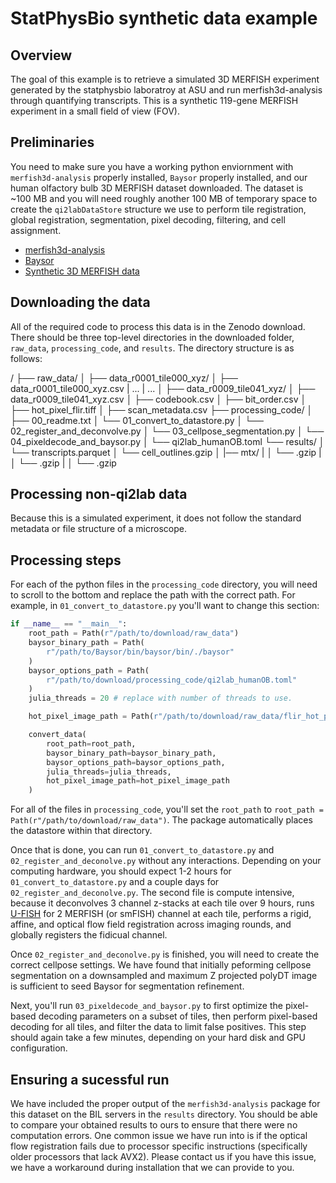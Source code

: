 # StatPhysBio synthetic data example

## Overview

The goal of this example is to retrieve a simulated 3D MERFISH experiment generated by the statphysbio laboratroy at ASU and run merfish3d-analysis through quantifying transcripts. This is a synthetic 119-gene MERFISH experiment in a small field of view (FOV).

## Preliminaries

You need to make sure you have a working python enviornment with `merfish3d-analysis` properly installed, `Baysor` properly installed, and our human olfactory bulb 3D MERFISH dataset downloaded. The dataset is ~100 MB and you will need roughly another 100 MB of temporary space to create the `qi2labDataStore` structure we use to perform tile registration, global registration, segmentation, pixel decoding, filtering, and cell assignment.

- [merfish3d-analysis](https://www.github.com/qi2lab/merfish3d-analysis)
- [Baysor](https://github.com/kharchenkolab/Baysor)
- [Synthetic 3D MERFISH data](https://www.bil.com)

## Downloading the data

All of the required code to process this data is in the Zenodo download. There should be three top-level directories in the downloaded folder, `raw_data`, `processing_code`, and `results`. The directory structure is as follows:

/ 
├── raw_data/ 
│ ├── data_r0001_tile000_xyz/
│ ├── data_r0001_tile000_xyz.csv
| ...
| ...
│ ├── data_r0009_tile041_xyz/
│ ├── data_r0009_tile041_xyz.csv
│ ├── codebook.csv
│ ├── bit_order.csv
│ ├── hot_pixel_flir.tiff
│ ├── scan_metadata.csv
├── processing_code/ 
│ ├── 00_readme.txt 
│ └── 01_convert_to_datastore.py
│ └── 02_register_and_deconvolve.py
│ └── 03_cellpose_segmentation.py
│ └── 04_pixeldecode_and_baysor.py
│ └── qi2lab_humanOB.toml
└── results/
│ └── transcripts.parquet
│ └── cell_outlines.gzip
│ |── mtx/
| │ └── .gzip
| │ └── .gzip
| │ └── .gzip

## Processing non-qi2lab data

Because this is a simulated experiment, it does not follow the standard metadata or file structure of a microscope. 

## Processing steps

For each of the python files in the `processing_code` directory, you will need to scroll to the bottom and replace the path with the correct path. For example, in `01_convert_to_datastore.py` you'll want to change this section:

```python
if __name__ == "__main__":
    root_path = Path(r"/path/to/download/raw_data")
    baysor_binary_path = Path(
        r"/path/to/Baysor/bin/baysor/bin/./baysor"
    )
    baysor_options_path = Path(
        r"/path/to/download/processing_code/qi2lab_humanOB.toml"
    )
    julia_threads = 20 # replace with number of threads to use.

    hot_pixel_image_path = Path(r"/path/to/download/raw_data/flir_hot_pixel_image.tif")

    convert_data(
        root_path=root_path,
        baysor_binary_path=baysor_binary_path,
        baysor_options_path=baysor_options_path,
        julia_threads=julia_threads,
        hot_pixel_image_path=hot_pixel_image_path
    )
```

For all of the files in `processing_code`, you'll set the `root_path` to `root_path = Path(r"/path/to/download/raw_data")`. The package automatically places the datastore within that directory.

Once that is done, you can run `01_convert_to_datastore.py` and `02_register_and_deconolve.py` without any interactions. Depending on your computing hardware, you should expect 1-2 hours for `01_convert_to_datastore.py` and a couple days for `02_register_and_deconolve.py`. The second file is compute intensive, because it deconvolves 3 channel z-stacks at each tile over 9 hours, runs [U-FISH](https://github.com/UFISH-Team/U-FISH) for 2 MERFISH (or smFISH) channel at each tile, performs a rigid, affine, and optical flow field registration across imaging rounds, and globally registers the fidicual channel.

Once `02_register_and_deconolve.py` is finished, you will need to create the correct cellpose settings. We have found that initially peforming cellpose segmentation on a downsampled and maximum Z projected polyDT image is sufficient to seed Baysor for segmentation refinement.

Next, you'll run `03_pixeldecode_and_baysor.py` to first optimize the pixel-based decoding parameters on a subset of tiles, then perform pixel-based decoding for all tiles, and filter the data to limit false positives. This step should again take a few minutes, depending on your hard disk and GPU configuration.

## Ensuring a sucessful run

We have included the proper output of the `merfish3d-analysis` package for this dataset on the BIL servers in the `results` directory. You should be able to compare your obtained results to ours to ensure that there were no computation errors. One common issue we have run into is if the optical flow registration fails due to processor specific instructions (specifically older processors that lack AVX2). Please contact us if you have this issue, we have a workaround during installation that we can provide to you. 